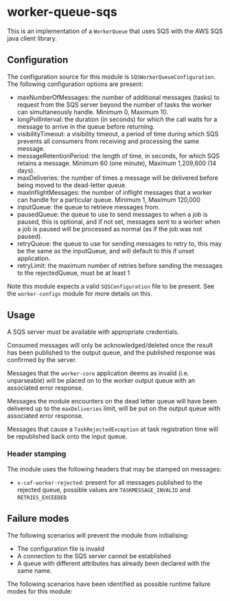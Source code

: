 # worker-queue-sqs

This is an implementation of a `WorkerQueue` that uses SQS with the AWS SQS java client library.


## Configuration

The configuration source for this module is `SQSWorkerQueueConfiguration`.
The following configuration options are present:

- maxNumberOfMessages: the number of additional messages (tasks) to request from the SQS server beyond the number of tasks the worker can simultaneously handle. Minimum 0, Maximum 10.
- longPollInterval: the duration (in seconds) for which the call waits for a message to arrive in the queue before returning.
- visibilityTimeout: a visibility timeout, a period of time during which SQS prevents all consumers from receiving and processing the same message.
- messageRetentionPeriod: the length of time, in seconds, for which SQS retains a message. Minimum 60 (one minute), Maximum 1,209,600 (14 days).
- maxDeliveries: the number of times a message will be delivered before being moved to the dead-letter queue.
- maxInflightMessages: the number of inflight messages that a worker can handle for a particular queue. Minimum 1, Maximum 120,000
- inputQueue: the queue to retrieve messages from.
- pausedQueue: the queue to use to send messages to when a job is paused, this is optional, and if not set, messages sent to a worker when a job is paused will be processed as normal (as if the job was not paused).
- retryQueue: the queue to use for sending messages to retry to, this may be the same as the inputQueue, and will default to this if unset application.
- retryLimit: the maximum number of retries before sending the messages to the rejectedQueue, must be at least 1

Note this module expects a valid `SQSConfiguration` file to be present.
See the `worker-configs` module for more details on this.


## Usage

A SQS server must be available with appropriate credentials.

Consumed messages will only be acknowledged/deleted once the result has been published
to the output queue, and the published response was confirmed by the server.

Messages that the `worker-core` application deems as invalid (i.e. unparseable)
will be placed on to the worker output queue with an associated error response.

Messages the module encounters on the dead letter queue will have been delivered up to the `maxDeliveries` limit, 
will be put on the output queue with associated error response.

Messages that cause a `TaskRejectedException` at task registration time will
be republished back onto the input queue.

### Header stamping

The module uses the following headers that may be stamped on messages:
- `x-caf-worker-rejected`: present for all messages published to the
  rejected queue, possible values are `TASKMESSAGE_INVALID` and
  `RETRIES_EXCEEDED`


## Failure modes

The following scenarios will prevent the module from initialising:

- The configuration file is invalid
- A connection to the SQS server cannot be established
- A queue with different attributes has already been declared with the same name.

The following scenarios have been identified as possible runtime failure modes
for this module:

